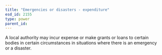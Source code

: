 ```yaml
---
title: "Emergencies or disasters - expenditure"
esd_id: 2155
type: power
parent_id:  
---
```


A local authority may incur expense or make grants or loans to certain bodies in certain circumstances in situations where there is an emergency or a disaster.

